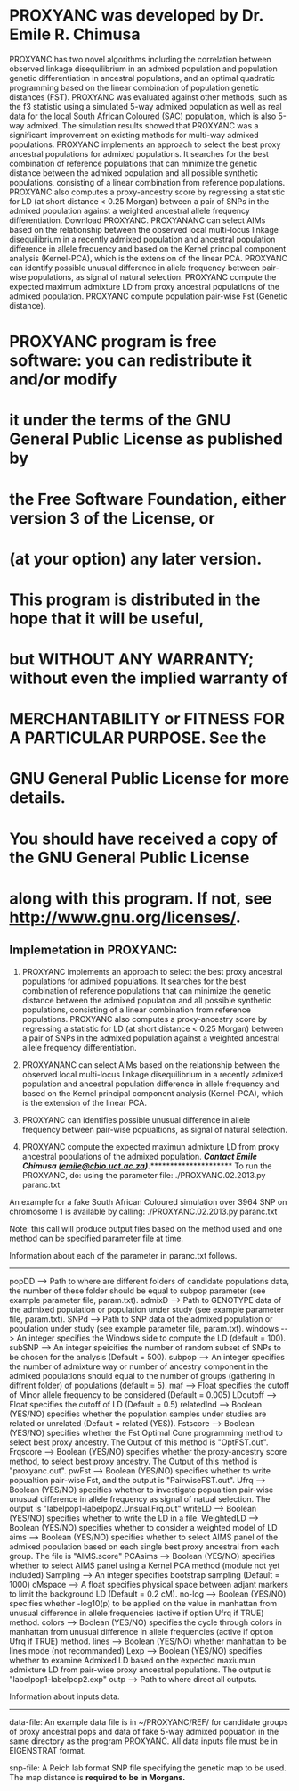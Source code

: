 # PROXYANC was developed by Dr. Emile R. Chimusa
PROXYANC has two novel algorithms including the correlation between observed linkage disequilibrium in an admixed population and population genetic differentiation in ancestral populations, and an optimal quadratic programming based on the linear combination of population genetic distances (FST). PROXYANC was evaluated against other methods, such as the f3 statistic using a simulated 5-way admixed population as well as real data for the local South African Coloured (SAC) population, which is also 5-way admixed. The simulation results showed that PROXYANC was a significant improvement on existing methods for multi-way admixed populations. PROXYANC implements an approach to select the best proxy ancestral populations for admixed populations. It searches for the best combination of reference populations that can minimize the genetic distance between the admixed population and all possible synthetic populations, consisting of a linear combination from reference populations. PROXYANC also computes a proxy-ancestry score by regressing a statistic for LD (at short distance &lt; 0.25 Morgan) between a pair of SNPs in the admixed population against a weighted ancestral allele frequency differentiation. Download PROXYANC. PROXYANANC can select AIMs based on the relationship between the observed local multi-locus linkage disequilibrium in a recently admixed population and ancestral population difference in allele frequency and based on the Kernel principal component analysis (Kernel-PCA), which is the extension of the linear PCA. PROXYANC can identify possible unusual difference in allele frequency between pair-wise populations, as signal of natural selection. PROXYANC compute the expected maximum admixture LD from proxy ancestral populations of the admixed population. PROXYANC compute population pair-wise Fst (Genetic distance).
# PROXYANC program is free software: you can redistribute it and/or modify 
# it under the terms of the GNU General Public License as published by
# the Free Software Foundation, either version 3 of the License, or
# (at your option) any later version.
#
# This program is distributed in the hope that it will be useful,
# but WITHOUT ANY WARRANTY; without even the implied warranty of
# MERCHANTABILITY or FITNESS FOR A PARTICULAR PURPOSE.  See the
# GNU General Public License for more details.
#
# You should have received a copy of the GNU General Public License
# along with this program. If not, see <http://www.gnu.org/licenses/>.

Implemetation in PROXYANC:
--------------------------
1. PROXYANC implements an approach to select the best proxy ancestral populations for admixed populations. It searches for the best combination of reference populations that can minimize the genetic distance between the admixed population and all possible synthetic populations, consisting of a linear combination from reference populations. PROXYANC also computes a proxy-ancestry score by regressing a statistic for LD (at short distance < 0.25 Morgan) between a pair of SNPs in the admixed population against a weighted ancestral allele frequency differentiation.

2. PROXYANANC can select AIMs based on the relationship between the observed local multi-locus linkage disequilibrium in a recently admixed population and ancestral population difference in allele frequency and based on the Kernel principal component analysis (Kernel-PCA), which is the extension of the linear PCA.
3. PROXYANC can identifies possible unusual difference in allele frequency between pair-wise popualtions, as signal of natural selection.
4. PROXYANC compute the expected maximun admixture LD from proxy ancestral populations of the admixed population.
*********************Contact Emile Chimusa (emile@cbio.uct.ac.za).******************************************
To run the PROXYANC, do:
using the parameter file:
    ./PROXYANC.02.2013.py paranc.txt 

An example for a fake South African Coloured simulation over 3964 SNP on chromosome 1 is available by calling:
    ./PROXYANC.02.2013.py paranc.txt


Note: this call will produce output files based on the method used and one method can be specified parameter file at time.

Information about each of the parameter in paranc.txt follows.

--------------------------------------------------------------------------------
popDD --> Path to where are different folders of candidate populations data, the number of these folder should be equal to subpop parameter (see example parameter file, param.txt).
admixD --> Path to GENOTYPE data of the admixed population or population under study (see example parameter file, param.txt).
SNPd --> Path to SNP data of the admixed population or population under study (see example parameter file, param.txt).
windows --> An integer specifies the Windows side to compute the LD (default = 100).
subSNP -->  An integer speicifies the number of random subset of SNPs to be chosen for the analysis (Default = 500).
subpop -->  An integer specifies the number of admixture way or number of ancestry component in the admixed populations should equal to the number of groups (gathering in diffrent folder) of populations (default = 5).
maf -->  Float specifies the cutoff of Minor allele frequency to be considered (Default = 0.005)
LDcutoff --> Float specifies the cutoff of LD (Default = 0.5)
relatedInd --> Boolean (YES/NO) specifies whether the population samples under studies are related or unrelated (Default = related (YES)).
Fstscore --> Boolean (YES/NO) specifies whether the Fst Optimal Cone programming method to select best proxy ancestry. The Output of this method is "OptFST.out".
Frqscore --> Boolean (YES/NO) specifies whether the proxy-ancestry score method, to select best proxy ancestry. The Output of this method is "proxyanc.out".
pwFst --> Boolean (YES/NO) specifies whether to write popualtion pair-wise Fst, and the output is "PairwiseFST.out".
Ufrq --> Boolean (YES/NO) specifies whether to investigate popualtion pair-wise unusual difference in allele frequency as signal of natual selection. The output is "labelpop1-labelpop2.Unsual.Frq.out"
writeLD --> Boolean (YES/NO) specifies whether to write the LD in a file.
WeightedLD --> Boolean (YES/NO) specifies whether to consider a weighted model of LD
aims --> Boolean (YES/NO) specifies whether to select AIMS panel of the admixed population based on each single best proxy ancestral from each group. The file is "AIMS.score"
PCAaims --> Boolean (YES/NO) specifies whether to select AIMS panel using a Kernel PCA method (module not yet included)
Sampling --> An integer specifies bootstrap sampling (Default = 1000)
cMspace --> A float specifies physical space between adjant markers to limit the background LD (Default = 0.2 cM).
no-log -->  Boolean (YES/NO) specifies whether -log10(p) to be applied on the value in manhattan from unusual difference in allele frequencies (active if option Ufrq if TRUE) method.
colors --> Boolean (YES/NO) specifies the cycle through colors in manhattan from unusual difference in allele frequencies (active if option Ufrq if TRUE) method.
lines --> Boolean (YES/NO) whether manhattan to be lines mode (not recommanded)
Lexp --> Boolean (YES/NO) specifies whether to examine Admixed LD based on the expected maxiumun admixture LD from pair-wise proxy ancestral populations. The output is "labelpop1-labelpop2.exp"
outp --> Path to where direct all outputs.


Information about inputs data.

--------------------------------------------------------------------------------
data-file:
  An example data file is in ~/PROXYANC/REF/ for candidate groups of proxy ancestral pops and data of fake 5-way admixed popuation in the same directory as the program PROXYANC.
All data inputs file must be in EIGENSTRAT format.

snp-file:
  A Reich lab format SNP file specifying the genetic map to be used.  The
  map distance is **required to be in Morgans.**



